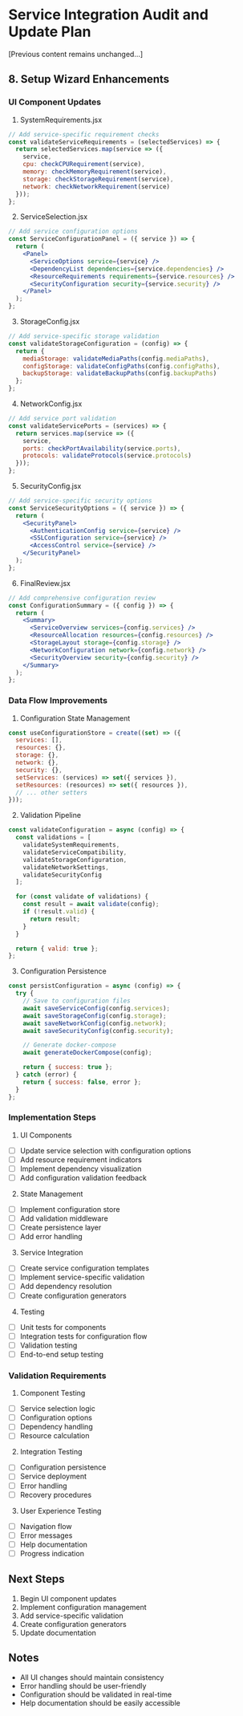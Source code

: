 # Service Integration Audit and Update Plan

[Previous content remains unchanged...]

## 8. Setup Wizard Enhancements

### UI Component Updates

1. SystemRequirements.jsx
```jsx
// Add service-specific requirement checks
const validateServiceRequirements = (selectedServices) => {
  return selectedServices.map(service => ({
    service,
    cpu: checkCPURequirement(service),
    memory: checkMemoryRequirement(service),
    storage: checkStorageRequirement(service),
    network: checkNetworkRequirement(service)
  }));
};
```

2. ServiceSelection.jsx
```jsx
// Add service configuration options
const ServiceConfigurationPanel = ({ service }) => {
  return (
    <Panel>
      <ServiceOptions service={service} />
      <DependencyList dependencies={service.dependencies} />
      <ResourceRequirements requirements={service.resources} />
      <SecurityConfiguration security={service.security} />
    </Panel>
  );
};
```

3. StorageConfig.jsx
```jsx
// Add service-specific storage validation
const validateStorageConfiguration = (config) => {
  return {
    mediaStorage: validateMediaPaths(config.mediaPaths),
    configStorage: validateConfigPaths(config.configPaths),
    backupStorage: validateBackupPaths(config.backupPaths)
  };
};
```

4. NetworkConfig.jsx
```jsx
// Add service port validation
const validateServicePorts = (services) => {
  return services.map(service => ({
    service,
    ports: checkPortAvailability(service.ports),
    protocols: validateProtocols(service.protocols)
  }));
};
```

5. SecurityConfig.jsx
```jsx
// Add service-specific security options
const ServiceSecurityOptions = ({ service }) => {
  return (
    <SecurityPanel>
      <AuthenticationConfig service={service} />
      <SSLConfiguration service={service} />
      <AccessControl service={service} />
    </SecurityPanel>
  );
};
```

6. FinalReview.jsx
```jsx
// Add comprehensive configuration review
const ConfigurationSummary = ({ config }) => {
  return (
    <Summary>
      <ServiceOverview services={config.services} />
      <ResourceAllocation resources={config.resources} />
      <StorageLayout storage={config.storage} />
      <NetworkConfiguration network={config.network} />
      <SecurityOverview security={config.security} />
    </Summary>
  );
};
```

### Data Flow Improvements

1. Configuration State Management
```jsx
const useConfigurationStore = create((set) => ({
  services: [],
  resources: {},
  storage: {},
  network: {},
  security: {},
  setServices: (services) => set({ services }),
  setResources: (resources) => set({ resources }),
  // ... other setters
}));
```

2. Validation Pipeline
```jsx
const validateConfiguration = async (config) => {
  const validations = [
    validateSystemRequirements,
    validateServiceCompatibility,
    validateStorageConfiguration,
    validateNetworkSettings,
    validateSecurityConfig
  ];

  for (const validate of validations) {
    const result = await validate(config);
    if (!result.valid) {
      return result;
    }
  }

  return { valid: true };
};
```

3. Configuration Persistence
```jsx
const persistConfiguration = async (config) => {
  try {
    // Save to configuration files
    await saveServiceConfig(config.services);
    await saveStorageConfig(config.storage);
    await saveNetworkConfig(config.network);
    await saveSecurityConfig(config.security);

    // Generate docker-compose
    await generateDockerCompose(config);

    return { success: true };
  } catch (error) {
    return { success: false, error };
  }
};
```

### Implementation Steps

1. UI Components
- [ ] Update service selection with configuration options
- [ ] Add resource requirement indicators
- [ ] Implement dependency visualization
- [ ] Add configuration validation feedback

2. State Management
- [ ] Implement configuration store
- [ ] Add validation middleware
- [ ] Create persistence layer
- [ ] Add error handling

3. Service Integration
- [ ] Create service configuration templates
- [ ] Implement service-specific validation
- [ ] Add dependency resolution
- [ ] Create configuration generators

4. Testing
- [ ] Unit tests for components
- [ ] Integration tests for configuration flow
- [ ] Validation testing
- [ ] End-to-end setup testing

### Validation Requirements

1. Component Testing
- [ ] Service selection logic
- [ ] Configuration options
- [ ] Dependency handling
- [ ] Resource calculation

2. Integration Testing
- [ ] Configuration persistence
- [ ] Service deployment
- [ ] Error handling
- [ ] Recovery procedures

3. User Experience Testing
- [ ] Navigation flow
- [ ] Error messages
- [ ] Help documentation
- [ ] Progress indication

## Next Steps

1. Begin UI component updates
2. Implement configuration management
3. Add service-specific validation
4. Create configuration generators
5. Update documentation

## Notes

- All UI changes should maintain consistency
- Error handling should be user-friendly
- Configuration should be validated in real-time
- Help documentation should be easily accessible